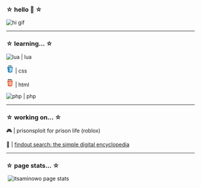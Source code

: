 <h3 align="left">☆ hello 👋 ☆</h3>
<img src="https://media.giphy.com/media/vFKqnCdLPNOKc/giphy.gif" width="240" height="200" alt="hi gif"></img>
<hr>
<h3 align="left">☆ learning... ☆</h3>
<p align="left"> <img src="https://cdn.hackr.io/uploads/topics_svg/lua.svg" alt="lua" width="20" height="20"/> | lua</p>

<p align="left"> <img src="https://raw.githubusercontent.com/devicons/devicon/master/icons/css3/css3-original-wordmark.svg" alt="css" width="20" height="20"/> | css</p>
  
<p align="left"> <img src="https://raw.githubusercontent.com/devicons/devicon/master/icons/html5/html5-original-wordmark.svg" alt="html" width="20" height="20"/> | html</p>

<p align="left"> <img src="https://static-00.iconduck.com/assets.00/php-icon-2048x2048-zjxns1zh.png" alt="php" width="20" height="20"/> | php</p>
<hr>
<h3 align="left">☆ working on... ☆</h3>
<p align="left">🎮 | prisonsploit for prison life (roblox)</p>
<p align="left">📓 | <a href="https://fos.rf.gd/">findout search: the simple digital encyclopedia</a></p>
<hr>
<h3 align="left">☆ page stats... ☆</h3>
<p>&nbsp;<img src="https://github-readme-stats.vercel.app/api?username=itsaminowo&show_icons=true&locale=en" alt="itsaminowo page stats" /></p>
